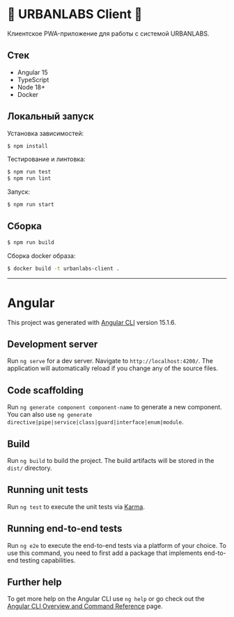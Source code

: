 # 🏢 URBANLABS Client 📱

Клиентское PWA-приложение для работы с системой URBANLABS.

## Стек

* Angular 15
* TypeScript
* Node 18+
* Docker

## Локальный запуск

Установка зависимостей:

```bash
$ npm install
```

Тестирование и линтовка:

```bash
$ npm run test
$ npm run lint
```

Запуск:

```bash
$ npm run start
```

## Сборка

```bash
$ npm run build
```

Сборка docker образа:

```bash
$ docker build -t urbanlabs-client .
```

---

# Angular

This project was generated with [Angular CLI](https://github.com/angular/angular-cli) version 15.1.6.

## Development server

Run `ng serve` for a dev server. Navigate to `http://localhost:4200/`. The application will automatically reload if you change any of the source files.

## Code scaffolding

Run `ng generate component component-name` to generate a new component. You can also use `ng generate directive|pipe|service|class|guard|interface|enum|module`.

## Build

Run `ng build` to build the project. The build artifacts will be stored in the `dist/` directory.

## Running unit tests

Run `ng test` to execute the unit tests via [Karma](https://karma-runner.github.io).

## Running end-to-end tests

Run `ng e2e` to execute the end-to-end tests via a platform of your choice. To use this command, you need to first add a package that implements end-to-end testing capabilities.

## Further help

To get more help on the Angular CLI use `ng help` or go check out the [Angular CLI Overview and Command Reference](https://angular.io/cli) page.
